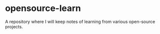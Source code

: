 # opensource-learn
A repository where I will keep  notes of learning from various open-source projects.

